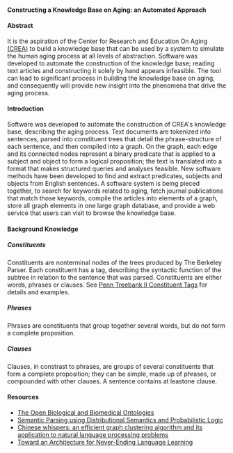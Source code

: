 #### Constructing a Knowledge Base on Aging: an Automated Approach

#### Abstract

It is the aspiration of the Center for Research and Education On Aging [(CREA)](http://crea.berkeley.edu) to build a knowledge base that can be used by a system to simulate the human aging process at all levels of abstraction. Software was developed to automate the construction of the knowledge base; reading text articles and constructing it solely by hand appears infeasible. The tool can lead to significant process in building the knowledge base on aging, and consequently will provide new insight into the phenomena that drive the aging process.

#### Introduction

 Software was developed to automate the construction of CREA's knowledge base, describing the aging process. Text documents are tokenized into sentences, parsed into constituent trees that detail the phrase-structure of each sentence, and then compiled into a graph. On the graph, each edge and its connected nodes represent a binary predicate that is applied to a subject and object to form a logical proposition; the text is translated into a format that makes structured queries and analyses feasible. New software methods have been developed to find and extract predicates, subjects and objects from English sentences. A software system is being pieced together, to search for keywords related to aging, fetch journal publications that match those keywords, compile the articles into elements of a graph, store all graph elements in one large graph database, and provide a web service that users can visit to browse the knowledge base.

#### Background Knowledge

##### Constituents

Constituents are nonterminal nodes of the trees produced by The Berkeley Parser. Each constituent
has a tag, describing the syntactic function of the subtree in relation to the sentence that was
parsed. Constituents are either words, phrases or clauses. See [Penn Treebank II Constituent Tags](http://www.surdeanu.info/mihai/teaching/ista555-fall13/readings/PennTreebankConstituents.html) for details and examples.

##### Phrases

Phrases are constituents that group together several words, but do not form a complete proposition.

##### Clauses

Clauses, in constrast to phrases, are groups of several constituents that form a complete proposition; they can be simple, made up of phrases, or compounded with other clauses. A sentence contains at leastone clause.

#### Resources

 *  [The Open Biological and Biomedical Ontologies](http://www.obofoundry.org/)
 *  [Semantic Parsing using Distributional Semantics and Probabilistic Logic](http://sp14.ws/pub/bem-sp14-2014.pdf)
 *  [Chinese whispers: an efficient graph clustering algorithm and its application to natural language processing problems](http://dl.acm.org/citation.cfm?id=1654774)
 *  [Toward an Architecture for Never-Ending Language Learning](http://rtw.ml.cmu.edu/papers/carlson-aaai10.pdf)
